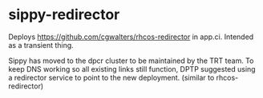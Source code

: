 sippy-redirector
====

Deploys https://github.com/cgwalters/rhcos-redirector in app.ci.
Intended as a transient thing.

Sippy has moved to the dpcr cluster to be maintained by the TRT team. To keep DNS working so all existing links still function, DPTP suggested using a redirector service to point to the new deployment. (similar to rhcos-redirector)

